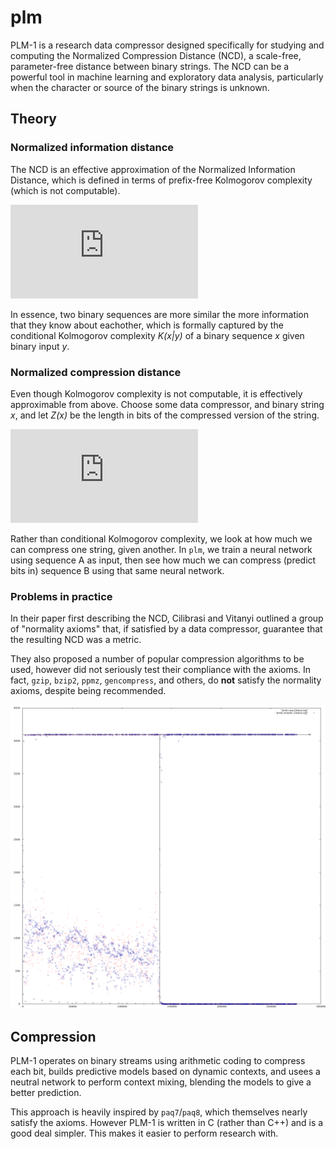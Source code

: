 # plm
PLM-1 is a research data compressor designed specifically for studying and computing the Normalized Compression Distance (NCD), a scale-free, parameter-free distance between binary strings. The NCD can be a powerful tool in machine learning and exploratory data analysis, particularly when the character or source of the binary strings is unknown.

## Theory
### Normalized information distance
The NCD is an effective approximation of the Normalized Information Distance, which is defined in terms of prefix-free Kolmogorov complexity (which is not computable). 

![](https://latex.codecogs.com/gif.latex?NID%28x%2Cy%29%20%3D%20%5Cfrac%7Bmax%5C%7BK%28x%7Cy%29%2C%20K%28y%7Cx%29%5C%7D%7D%7Bmax%5C%7BK%28x%29%2CK%28y%29%5C%7D%7D)

In essence, two binary sequences are more similar the more information that they know about eachother, which is formally captured by the conditional Kolmogorov complexity *K(x|y)* of a binary sequence *x* given binary input *y*. 

### Normalized compression distance
Even though Kolmogorov complexity is not computable, it is effectively approximable from above. Choose some data compressor, and binary string *x*, and let *Z(x)* be the length in bits of the compressed version of the string.

![](https://latex.codecogs.com/gif.latex?NCD_Z%28x%2Cy%29%20%3D%20%5Cfrac%7BZ%28xy%29%20-%20min%5C%7BZ%28x%29%2CZ%28y%29%5C%7D%7D%7Bmax%5C%7BZ%28x%29%2CZ%28y%29%5C%7D%7D)

Rather than conditional Kolmogorov complexity, we look at how much we can compress one string, given another. In `plm`, we train a neural network using sequence A as input, then see how much we can compress (predict bits in) sequence B using that same neural network.

### Problems in practice
In their paper first describing the NCD, Cilibrasi and Vitanyi outlined a group of "normality axioms" that, if satisfied by a data compressor, guarantee that the resulting NCD was a metric. 

They also proposed a number of popular compression algorithms to be used, however did not seriously test their compliance with the axioms. In fact, `gzip`, `bzip2`, `ppmz`, `gencompress`, and others, do **not** satisfy the normality axioms, despite being recommended.

![](log/catcsf.svg)

## Compression
PLM-1 operates on binary streams using arithmetic coding to compress each bit, builds predictive models based on dynamic contexts, and usees a neutral network to perform context mixing, blending the models to give a better prediction. 

This approach is heavily inspired by `paq7`/`paq8`, which themselves nearly satisfy the axioms. However PLM-1 is written in C (rather than C++) and is a good deal simpler. This makes it easier to perform research with.


